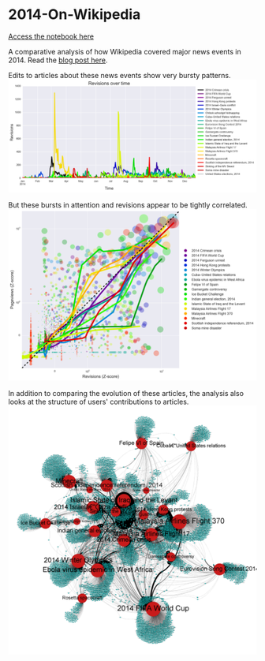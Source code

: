 2014-On-Wikipedia
=================
[Access the notebook here](http://nbviewer.ipython.org/github/brianckeegan/2014-On-Wikipedia/blob/master/Data_Analysis.ipynb)

A comparative analysis of how Wikipedia covered major news events in 2014. Read the [blog post here](http://www.brianckeegan.com/2014/12/the-news-on-wikipedia-in-2014/).

Edits to articles about these news events show very bursty patterns.
![Number of revisions made to articles](https://github.com/brianckeegan/2014-On-Wikipedia/blob/master/revisions.png)

But these bursts in attention and revisions appear to be tightly correlated.
![Pageviews versus revisions](https://github.com/brianckeegan/2014-On-Wikipedia/blob/master/pv_vs_revision.png)

In addition to comparing the evolution of these articles, the analysis also looks at the structure of users' contributions to articles.
![Network visualization of coauthorship relations](https://github.com/brianckeegan/2014-On-Wikipedia/blob/master/coauthorship_g_gt1.png)

